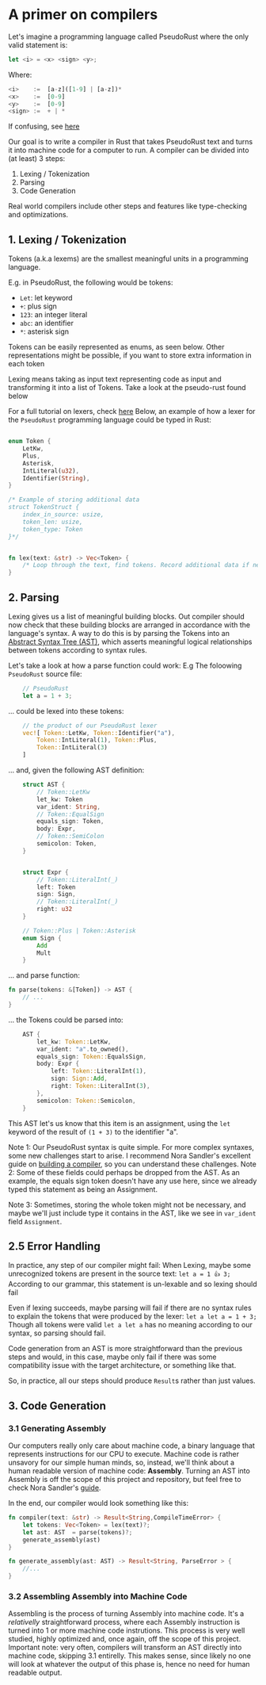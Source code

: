 # A primer on compilers

Let's imagine a programming language called PseudoRust where the only valid statement is:

```rust
let <i> = <x> <sign> <y>;
```
Where:
```rust
<i>    :=  [a-z]([1-9] | [a-z])*
<x>    :=  [0-9]
<y>    :=  [0-9]
<sign> :=  + | *
```

If confusing, see [here](https://medium.com/factory-mind/regex-tutorial-a-simple-cheatsheet-by-examples-649dc1c3f285)

Our goal is to write a compiler in Rust that takes PseudoRust text and turns it into machine code for a computer to run.
A compiler can be divided into (at least) 3 steps:

1. Lexing / Tokenization
2. Parsing
3. Code Generation

Real world compilers include other steps and features like type-checking and optimizations.  

## 1. Lexing / Tokenization

Tokens (a.k.a lexems) are the smallest meaningful units in a programming language.

E.g. in PseudoRust, the following would be tokens:

- `Let`: let keyword
- `+`: plus sign
- `123`: an integer literal
- `abc`: an identifier 
- `*`: asterisk sign

Tokens can be easily represented as enums, as seen below.
Other representations might be possible, if you want to store extra information in each token

Lexing means taking as input text representing code as input and transforming it into a list of Tokens.
Take a look at the pseudo-rust found below


For a full tutorial on lexers, check [here](https://mohitkarekar.com/posts/pl/lexer/)
Below, an example of how a lexer for the `PseudoRust` programming language could be typed in Rust: 
```rust

enum Token {
    LetKw,
    Plus,
    Asterisk,
    IntLiteral(u32),
    Identifier(String),
}

/* Example of storing additional data
struct TokenStruct {
    index_in_source: usize,
    token_len: usize,
    token_type: Token
}*/


fn lex(text: &str) -> Vec<Token> {
    /* Loop through the text, find tokens. Record additional data if needed  */
}

```

## 2. Parsing

Lexing gives us a list of meaningful building blocks. Out compiler should now check that these building blocks are arranged in accordance with the language's syntax.
A way to do this is by parsing the Tokens into an [Abstract Syntax Tree (AST)](https://en.wikipedia.org/wiki/Abstract_syntax_tree), which asserts meaningful logical relationships between tokens according to syntax rules.

Let's take a look at how a parse function could work:
E.g The foloowing `PseudoRust` source file:
```rust
    // PseudoRust
    let a = 1 + 3;
```
... could be lexed into these tokens:
```rust
    // the product of our PseudoRust lexer
    vec![ Token::LetKw, Token::Identifier("a"),
        Token::IntLiteral(1), Token::Plus,
        Token::IntLiteral(3)
    ]
```
... and, given the following AST definition:
```rust
    struct AST {
        // Token::LetKw
        let_kw: Token
        var_ident: String,
        // Token::EqualSign
        equals_sign: Token,
        body: Expr,
        // Token::SemiColon
        semicolon: Token,
    }


    struct Expr {
        // Token::LiteralInt(_)
        left: Token
        sign: Sign,
        // Token::LiteralInt(_)
        right: u32
    }

    // Token::Plus | Token::Asterisk
    enum Sign {
        Add
        Mult
    }
```

... and parse function:
```rust
fn parse(tokens: &[Token]) -> AST {
    // ...
}
```

... the Tokens could be parsed into:
```rust
    AST {
        let_kw: Token::LetKw,
        var_ident: "a".to_owned(),
        equals_sign: Token::EqualsSign,
        body: Expr {
            left: Token::LiteralInt(1),
            sign: Sign::Add,
            right: Token::LiteralInt(3),
        },
        semicolon: Token::Semicolon,
    }
```
This AST let's us know that this item is an assignment, using the `let` keyword of the result of `(1 + 3)` to the identifier "a". 

Note 1:
    Our PseudoRust syntax is quite simple. For more complex syntaxes, some new challenges start to arise.
    I recommend Nora Sandler's excellent guide on [building a compiler](https://norasandler.com/2017/11/29/Write-a-Compiler.html), so you can understand these challenges.
Note 2: 
    Some of these fields could perhaps be dropped from the AST. 
    As an example, the equals sign token doesn't have any use here, since we already typed this statement as being an Assignment.

Note 3:
    Sometimes, storing the whole token might not be necessary, and maybe we'll just include type it contains in the AST, like we see in `var_ident` field `Assignment`. 

## 2.5 Error Handling
In practice, any step of our compiler might fail:
When Lexing, maybe some unrecognized tokens are present in the source text:
    `let a = 1 👍 3;`
    According to our grammar, this statement is un-lexable and so lexing should fail

Even if lexing succeeds, maybe parsing will fail if there are no syntax rules to explain the tokens that were produced by the lexer:
`let a let a = 1 + 3;`  
Though all tokens were valid `let a let a` has no meaning according to our syntax, so parsing should fail.

Code generation from an AST is more straightforward than the previous steps and would, in this case, maybe only fail if there was some compatibility issue with the target architecture, or something like that.

So, in practice, all our steps should produce `Result`s rather than just values.

## 3. Code Generation

### 3.1 Generating Assembly

Our computers really only care about machine code, a binary language that represents instructions for our CPU to execute.
Machine code is rather unsavory for our simple human minds, so, instead, we'll think about a human readable version of machine code: **Assembly**.
Turning an AST into Assembly is off the scope of this project and repository, but feel free to check Nora Sandler's [guide](https://norasandler.com/2017/11/29/Write-a-Compiler.html).


In the end, our compiler would look something like this:

```rust
fn compiler(text: &str) -> Result<String,CompileTimeError> {
    let tokens: Vec<Token> = lex(text)?;
    let ast: AST  = parse(tokens)?;
    generate_assembly(ast)
}

fn generate_assembly(ast: AST) -> Result<String, ParseError > {
    //...
}
```

### 3.2 Assembling Assembly into Machine Code

Assembling is the process of turning Assembly into machine code. It's a _relativelly_ straightforward process, where each Assembly instruction is turned into 1 or more machine code instrutions. 
This process is very well studied, highly optimized and, once again, off the scope of this project.
Important note: very often, compilers will transform an AST directly into machine code, skipping 3.1 entirelly. This makes sense, since likely no one will look at whatever the output of this phase is, hence no need for human readable output.





